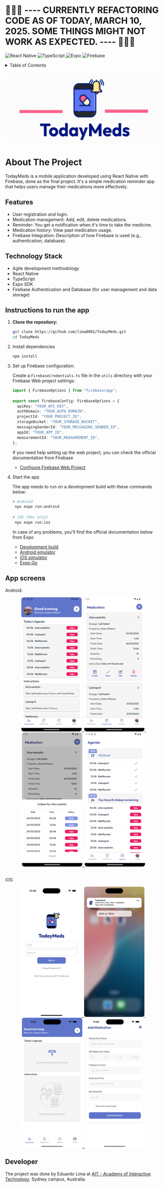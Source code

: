 # 🚨🚨🚨 ---- CURRENTLY REFACTORING CODE AS OF TODAY, MARCH 10, 2025. SOME THINGS MIGHT NOT WORK AS EXPECTED. ---- 🚨🚨🚨

<!-- BUILT WITH -->

![React Native](https://img.shields.io/badge/React%20Native-20232A?style=for-the-badge&logo=react&logoColor=61DAFB)
![TypeScript](https://img.shields.io/badge/TypeScript-007ACC?style=for-the-badge&logo=typescript&logoColor=white)
![Expo](https://img.shields.io/badge/Expo-1B1F23?style=for-the-badge&logo=expo&logoColor=white)
![Firebase](https://img.shields.io/badge/Firebase-FFCA28?style=for-the-badge&logo=firebase&logoColor=white)

<!-- TABLE OF CONTENTS -->
<details>
  <summary>Table of Contents</summary>
  <ol>
    <li><a href="#about-the-project">About The Project</a></li>
    <li><a href="#features">Features</a></li>
    <li><a href="#technology-stack">Technology Stack</a></li>
    <li><a href="#instructions-to-run-the-app">Instructions to run the app</a></li>
    <li><a href="#app-screens">App screens</a></li>
    <li><a href="#developer">Developer</a></li>
  </ol>
</details>

<!-- PROJECT LOGO -->
<br />
<div align="center" >
   <a href="#todaymeds">
       <img src="assets/images/main-logo.png" alt="Logo" width="529" height="228">
   </a>
</div>

# About The Project

TodayMeds is a mobile application developed using React Native with Firebase, done as the final project. It's a simple medication reminder app that helps users manage their medications more effectively.

## Features

- User registration and login.
- Medication management: Add, edit, delete medications.
- Reminder: You get a notification when it's time to take the medicine.
- Medication history: View past medication usage.
- Firebase Integration: Description of how Firebase is used (e.g., authentication, database).

## Technology Stack

- Agile development methodology
- React Native
- TypeScript
- Expo SDK
- Firebase Authentication and Database (for user management and data storage)

## Instructions to run the app

1. **Clone the repository:**

   ```bash
   git clone https://github.com/lima8002/TodayMeds.git
   cd TodayMeds
   ```

2. Install dependencies

   ```bash
   npm install
   ```

3. Set up Firebase configuration:

   Create a `FirebaseCredentials.ts` file in the `utils` directory with your Firebase Web project settings:

   ```typescript
   import { FirebaseOptions } from "firebase/app";

   export const firebaseConfig: FirebaseOptions = {
     apiKey: "YOUR_API_KEY",
     authDomain: "YOUR_AUTH_DOMAIN",
     projectId: "YOUR_PROJECT_ID",
     storageBucket: "YOUR_STORAGE_BUCKET",
     messagingSenderId: "YOUR_MESSAGING_SENDER_ID",
     appId: "YOUR_APP_ID",
     measurementId: "YOUR_MEASUREMENT_ID",
   };
   ```

   If you need help setting up the web project, you can check the official documentation from Firebase

   - [Configure Firebase Web Project](https://firebase.google.com/docs/web/setup)

4. Start the app

   The app needs to run on a development build with these commands below:

   ```bash
   # Android
    npx expo run:android

   # iOS (Mac only)
    npx expo run:ios
   ```

   In case of any problems, you'll find the official documentation below from Expo

   - [Development build](https://docs.expo.dev/develop/development-builds/introduction/)
   - [Android emulator](https://docs.expo.dev/workflow/android-studio-emulator/)
   - [iOS simulator](https://docs.expo.dev/workflow/ios-simulator/)
   - [Expo Go](https://expo.dev/go)

## App screens

Android:

<div align="center"  >
   <a href="#todaymeds">
     <img src="assets/images/ssa1.png" alt="Logo" width="194" height="432" />&nbsp;
     <img src="assets/images/ssa2.png" alt="Logo" width="194" height="432" />&nbsp;
     <img src="assets/images/ssa3.png" alt="Logo" width="194" height="432" />&nbsp;
     <img src="assets/images/ssa4.png" alt="Logo" width="194" height="432" />
   </a>
</div>
<br/>

<p align="center">

</p>

iOS:

<div align="center" >
   <a href="#todaymeds">
     <img src="assets/images/ssi1.png" alt="Logo" width="194" height="419" />&nbsp;
     <img src="assets/images/ssi2.png" alt="Logo" width="194" height="419" />&nbsp;
     <img src="assets/images/ssi3.png" alt="Logo" width="194" height="419" />&nbsp;
     <img src="assets/images/ssi4.png" alt="Logo" width="194" height="419" />
   </a>
</div>

## Developer

The project was done by Eduardo Lima at [AIT - Academy of Interactive Technology](https://ait.edu.au/), Sydney campus, Australia.

<br/>
